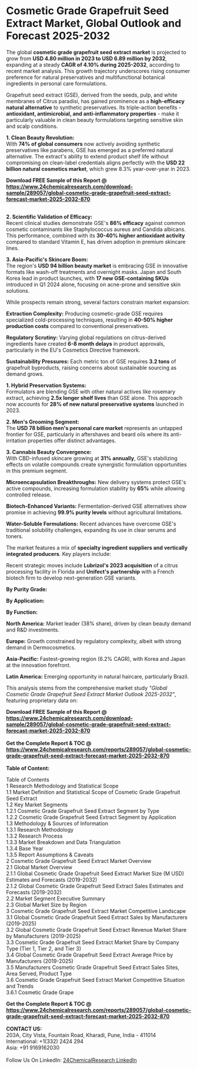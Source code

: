 <h1>Cosmetic Grade Grapefruit Seed Extract Market, Global Outlook and Forecast 2025-2032</h1><p>The global <strong>cosmetic grade grapefruit seed extract market</strong> is projected to grow from <strong>USD 4.80 million in 2023 to USD 6.89 million by 2032</strong>, expanding at a steady <strong>CAGR of 4.10% during 2025-2032</strong>, according to recent market analysis. This growth trajectory underscores rising consumer preference for natural preservatives and multifunctional botanical ingredients in personal care formulations.</p><p>Grapefruit seed extract (GSE), derived from the seeds, pulp, and white membranes of Citrus paradisi, has gained prominence as a <strong>high-efficacy natural alternative</strong> to synthetic preservatives. Its triple-action benefits - <strong>antioxidant, antimicrobial, and anti-inflammatory properties</strong> - make it particularly valuable in clean beauty formulations targeting sensitive skin and scalp conditions.</p><p><strong>1. Clean Beauty Revolution:</strong><br>
With <strong>74% of global consumers</strong> now actively avoiding synthetic preservatives like parabens, GSE has emerged as a preferred natural alternative. The extract's ability to extend product shelf life without compromising on clean-label credentials aligns perfectly with the <strong>USD 22 billion natural cosmetics market</strong>, which grew 8.3% year-over-year in 2023.</p><div><b>Download FREE Sample of this Report @ 
            <a href="https://www.24chemicalresearch.com/download-sample/289057/global-cosmetic-grade-grapefruit-seed-extract-forecast-market-2025-2032-870">
            https://www.24chemicalresearch.com/download-sample/289057/global-cosmetic-grade-grapefruit-seed-extract-forecast-market-2025-2032-870</a></b></div><br><p><strong>2. Scientific Validation of Efficacy:</strong><br>
Recent clinical studies demonstrate GSE's <strong>86% efficacy</strong> against common cosmetic contaminants like Staphylococcus aureus and Candida albicans. This performance, combined with its <strong>30-40% higher antioxidant activity</strong> compared to standard Vitamin E, has driven adoption in premium skincare lines.</p><p><strong>3. Asia-Pacific's Skincare Boom:</strong><br>
The region's <strong>USD 94 billion beauty market</strong> is embracing GSE in innovative formats like wash-off treatments and overnight masks. Japan and South Korea lead in product launches, with <strong>17 new GSE-containing SKUs</strong> introduced in Q1 2024 alone, focusing on acne-prone and sensitive skin solutions.</p><p>While prospects remain strong, several factors constrain market expansion:</p><p><strong>Extraction Complexity:</strong> Producing cosmetic-grade GSE requires specialized cold-processing techniques, resulting in <strong>40-50% higher production costs</strong> compared to conventional preservatives.</p><p><strong>Regulatory Scrutiny:</strong> Varying global regulations on citrus-derived ingredients have created <strong>6-8 month delays</strong> in product approvals, particularly in the EU's Cosmetics Directive framework.</p><p><strong>Sustainability Pressures:</strong> Each metric ton of GSE requires <strong>3.2 tons</strong> of grapefruit byproducts, raising concerns about sustainable sourcing as demand grows.</p><p><strong>1. Hybrid Preservation Systems:</strong><br>
Formulators are blending GSE with other natural actives like rosemary extract, achieving <strong>2.5x longer shelf lives</strong> than GSE alone. This approach now accounts for <strong>28% of new natural preservative systems</strong> launched in 2023.</p><p><strong>2. Men's Grooming Segment:</strong><br>
The <strong>USD 78 billion men's personal care market</strong> represents an untapped frontier for GSE, particularly in aftershaves and beard oils where its anti-irritation properties offer distinct advantages.</p><p><strong>3. Cannabis Beauty Convergence:</strong><br>
With CBD-infused skincare growing at <strong>31% annually</strong>, GSE's stabilizing effects on volatile compounds create synergistic formulation opportunities in this premium segment.</p><p><strong>Microencapsulation Breakthroughs:</strong> New delivery systems protect GSE's active compounds, increasing formulation stability by <strong>65%</strong> while allowing controlled release.</p><p><strong>Biotech-Enhanced Variants:</strong> Fermentation-derived GSE alternatives show promise in achieving <strong>99.9% purity levels</strong> without agricultural limitations.</p><p><strong>Water-Soluble Formulations:</strong> Recent advances have overcome GSE's traditional solubility challenges, expanding its use in clear serums and toners.</p><p>The market features a mix of <strong>specialty ingredient suppliers and vertically integrated producers</strong>. Key players include:</p><p>Recent strategic moves include <strong>Lubrizol's 2023 acquisition</strong> of a citrus processing facility in Florida and <strong>Unifect's partnership</strong> with a French biotech firm to develop next-generation GSE variants.</p><p><strong>By Purity Grade:</strong></p><p><strong>By Application:</strong></p><p><strong>By Function:</strong></p><p><strong>North America:</strong> Market leader (38% share), driven by clean beauty demand and R&amp;D investments.</p><p><strong>Europe:</strong> Growth constrained by regulatory complexity, albeit with strong demand in Dermocosmetics.</p><p><strong>Asia-Pacific:</strong> Fastest-growing region (6.2% CAGR), with Korea and Japan at the innovation forefront.</p><p><strong>Latin America:</strong> Emerging opportunity in natural haircare, particularly Brazil.</p><p>This analysis stems from the comprehensive market study <em>"Global Cosmetic Grade Grapefruit Seed Extract Market Outlook 2025-2032"</em>, featuring proprietary data on:</p><div><b>Download FREE Sample of this Report @ 
            <a href="https://www.24chemicalresearch.com/download-sample/289057/global-cosmetic-grade-grapefruit-seed-extract-forecast-market-2025-2032-870">
            https://www.24chemicalresearch.com/download-sample/289057/global-cosmetic-grade-grapefruit-seed-extract-forecast-market-2025-2032-870</a></b></div><br><div><b>Get the Complete Report & TOC @ 
            <a href="https://www.24chemicalresearch.com/reports/289057/global-cosmetic-grade-grapefruit-seed-extract-forecast-market-2025-2032-870">
            https://www.24chemicalresearch.com/reports/289057/global-cosmetic-grade-grapefruit-seed-extract-forecast-market-2025-2032-870</a></b></div><br>
            <b>Table of Content:</b><p>Table of Contents<br />
1 Research Methodology and Statistical Scope<br />
1.1 Market Definition and Statistical Scope of Cosmetic Grade Grapefruit Seed Extract<br />
1.2 Key Market Segments<br />
1.2.1 Cosmetic Grade Grapefruit Seed Extract Segment by Type<br />
1.2.2 Cosmetic Grade Grapefruit Seed Extract Segment by Application<br />
1.3 Methodology & Sources of Information<br />
1.3.1 Research Methodology<br />
1.3.2 Research Process<br />
1.3.3 Market Breakdown and Data Triangulation<br />
1.3.4 Base Year<br />
1.3.5 Report Assumptions & Caveats<br />
2 Cosmetic Grade Grapefruit Seed Extract Market Overview<br />
2.1 Global Market Overview<br />
2.1.1 Global Cosmetic Grade Grapefruit Seed Extract Market Size (M USD) Estimates and Forecasts (2019-2032)<br />
2.1.2 Global Cosmetic Grade Grapefruit Seed Extract Sales Estimates and Forecasts (2019-2032)<br />
2.2 Market Segment Executive Summary<br />
2.3 Global Market Size by Region<br />
3 Cosmetic Grade Grapefruit Seed Extract Market Competitive Landscape<br />
3.1 Global Cosmetic Grade Grapefruit Seed Extract Sales by Manufacturers (2019-2025)<br />
3.2 Global Cosmetic Grade Grapefruit Seed Extract Revenue Market Share by Manufacturers (2019-2025)<br />
3.3 Cosmetic Grade Grapefruit Seed Extract Market Share by Company Type (Tier 1, Tier 2, and Tier 3)<br />
3.4 Global Cosmetic Grade Grapefruit Seed Extract Average Price by Manufacturers (2019-2025)<br />
3.5 Manufacturers Cosmetic Grade Grapefruit Seed Extract Sales Sites, Area Served, Product Type<br />
3.6 Cosmetic Grade Grapefruit Seed Extract Market Competitive Situation and Trends<br />
3.6.1 Cosmetic Grade Grape</p><div><b>Get the Complete Report & TOC @ 
            <a href="https://www.24chemicalresearch.com/reports/289057/global-cosmetic-grade-grapefruit-seed-extract-forecast-market-2025-2032-870">
            https://www.24chemicalresearch.com/reports/289057/global-cosmetic-grade-grapefruit-seed-extract-forecast-market-2025-2032-870</a></b></div><br><b>CONTACT US:</b><br>
            203A, City Vista, Fountain Road, Kharadi, Pune, India - 411014<br>
            International: +1(332) 2424 294<br>
            Asia: +91 9169162030 <br><br>
            Follow Us On LinkedIn: <a href="https://www.linkedin.com/company/24chemicalresearch/">24ChemicalResearch LinkedIn</a>
